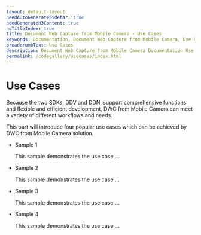 ```yaml
---
layout: default-layout
needAutoGenerateSidebar: true
needGenerateH3Content: true
noTitleIndex: true
title: Document Web Capture from Mobile Camera - Use Cases
keywords: Documentation, Document Web Capture from Mobile Camera, Use Cases
breadcrumbText: Use Cases
description: Document Web Capture from Mobile Camera Documentation Use Cases Sample1
permalink: /codegallery/usecases/index.html
---
```


# Use Cases

Because the two SDKs, DDV and DDN, support comprehensive functions and flexible and efficient development, DWC from Mobile Camera can meet a variety of different workflows and needs. 

This part will introduce four popular use cases which can be achieved by DWC from Mobile Camera solution.

- Sample 1

    This sample demonstrates the use case ...

- Sample 2

    This sample demonstrates the use case ...

- Sample 3

    This sample demonstrates the use case ...

- Sample 4

    This sample demonstrates the use case ...